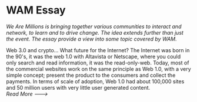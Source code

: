 # WAM Essay
<i>We Are Millions is bringing together various communities to interact and network, to learn and to drive change. The idea extends further than just the event.
The essay  provide a view into some topic covered by WAM.</i>

Web 3.0 and crypto... What future for the Internet? The Internet was born in the 90's, it was the web 1.0 with Altavista or Netscape, where you could only search and read information, it was the read-only-web. Today, most of the commercial websites work on the same principle as Web 1.0, with a very simple concept; present the product to the consumers and collect the payments. In terms of scale of adoption, Web 1.0 had about 100,000 sites and 50 million users with very little user generated content. <br><i>Read More ---></i>

